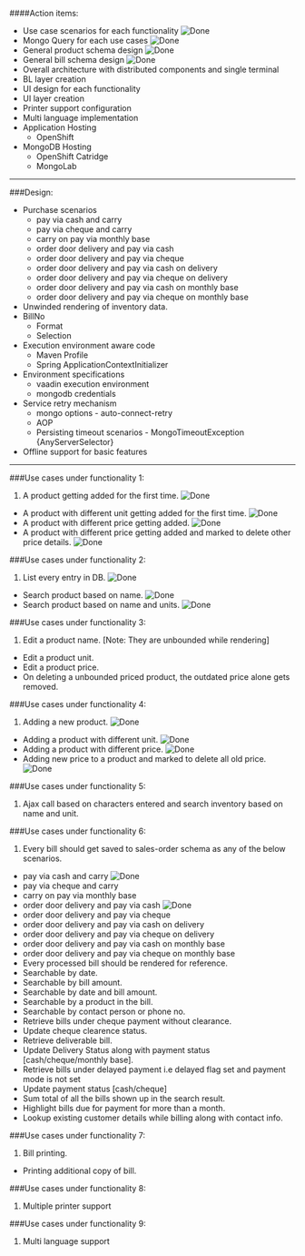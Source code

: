 [tick]: https://raw.github.com/retalemine/roadmap/master/images/tick-16x12.png "Done"

####Action items:
* Use case scenarios for each functionality ![][tick]
* Mongo Query for each use cases ![][tick]
* General product schema design ![][tick]
* General bill schema design ![][tick]
* Overall architecture with distributed components and single terminal
* BL layer creation
* UI design for each functionality
* UI layer creation
* Printer support configuration
* Multi language implementation
* Application Hosting
  * OpenShift
* MongoDB Hosting
  * OpenShift Catridge
  * MongoLab

---
###Design:
* Purchase scenarios 
  * pay via cash and carry
  * pay via cheque and carry
  * carry on pay via monthly base
  * order door delivery and pay via cash
  * order door delivery and pay via cheque
  * order door delivery and pay via cash on delivery
  * order door delivery and pay via cheque on delivery
  * order door delivery and pay via cash on monthly base
  * order door delivery and pay via cheque on monthly base
* Unwinded rendering of inventory data.
* BillNo
  * Format
  * Selection
* Execution environment aware code
  * Maven Profile
  * Spring ApplicationContextInitializer
* Environment specifications
  * vaadin execution environment
  * mongodb credentials
* Service retry mechanism
  * mongo options - auto-connect-retry
  * AOP
  * Persisting timeout scenarios - MongoTimeoutException {AnyServerSelector}
* Offline support for basic features

---
###Use cases under functionality 1:
1. A product getting added for the first time. ![][tick]
* A product with different unit getting added for the first time. ![][tick]
* A product with different price getting added. ![][tick]
* A product with different price getting added and marked to delete other price details. ![][tick]

###Use cases under functionality 2:
1. List every entry in DB. ![][tick]
* Search product based on name. ![][tick]
* Search product based on name and units. ![][tick]

###Use cases under functionality 3:
1. Edit a product name. [Note: They are unbounded while rendering]
* Edit a product unit.
* Edit a product price.
* On deleting a unbounded priced product, the outdated price alone gets removed.

###Use cases under functionality 4:
1. Adding a new product. ![][tick]
* Adding a product with different unit. ![][tick]
* Adding a product with different price. ![][tick]
* Adding new price to a product and marked to delete all old price. ![][tick]

###Use cases under functionality 5:
1. Ajax call based on characters entered and search inventory based on name and unit.

###Use cases under functionality 6:
1. Every bill should get saved to sales-order schema as any of the below scenarios.
  * pay via cash and carry ![][tick]
  * pay via cheque and carry
  * carry on pay via monthly base
  * order door delivery and pay via cash ![][tick]
  * order door delivery and pay via cheque
  * order door delivery and pay via cash on delivery
  * order door delivery and pay via cheque on delivery
  * order door delivery and pay via cash on monthly base
  * order door delivery and pay via cheque on monthly base
* Every processed bill should be rendered for reference.
* Searchable by date.
* Searchable by bill amount.
* Searchable by date and bill amount.
* Searchable by a product in the bill.
* Searchable by contact person or phone no.
* Retrieve bills under cheque payment without clearance.
* Update cheque clearence status.
* Retrieve deliverable bill.
* Update Delivery Status along with payment status [cash/cheque/monthly base].
* Retrieve bills under delayed payment i.e delayed flag set and payment mode is not set
* Update payment status [cash/cheque]
* Sum total of all the bills shown up in the search result.
* Highlight bills due for payment for more than a month.
* Lookup existing customer details while billing along with contact info.

###Use cases under functionality 7:
1. Bill printing.
* Printing additional copy of bill.

###Use cases under functionality 8:
1. Multiple printer support

###Use cases under functionality 9:
1. Multi language support

